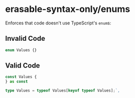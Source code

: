 # erasable-syntax-only/enums

<!-- end auto-generated rule header -->

Enforces that code doesn't use TypeScript's `enum`s:

## Invalid Code

```ts
enum Values {}
```

## Valid Code

```ts
const Values {
} as const

type Values = typeof Values[keyof typeof Values];`,
```
